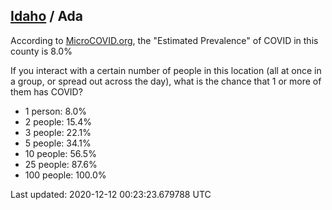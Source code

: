
## [Idaho](/united-states/idaho) / Ada

According to [MicroCOVID.org](http://microcovid.org),
the "Estimated Prevalence" of COVID in this county is 8.0%

If you interact with a certain number of people in this location
(all at once in a group, or spread out across the day), what is the chance that
1 or more of them has COVID?

- 1 person: 8.0%
- 2 people: 15.4%
- 3 people: 22.1%
- 5 people: 34.1%
- 10 people: 56.5%
- 25 people: 87.6%
- 100 people: 100.0%

Last updated: 2020-12-12 00:23:23.679788 UTC
